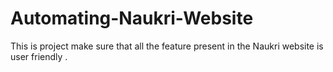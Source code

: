 # Automating-Naukri-Website
This is project make sure that all the feature present in the Naukri website is user friendly . 
